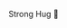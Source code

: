 Strong Hug 👋

<!--
**0gdudu7/0gdudu7** is a ✨ _special_ ✨ repository because its `README.md` (this file) appears on your GitHub profile.












 💰ARTISTA
 ⚽ JOGADOR
 🏌🏾‍♂️CRAZY LIFE
 🌆 MADE IN QUEBRADA
 👑 FRESH PRINCE
